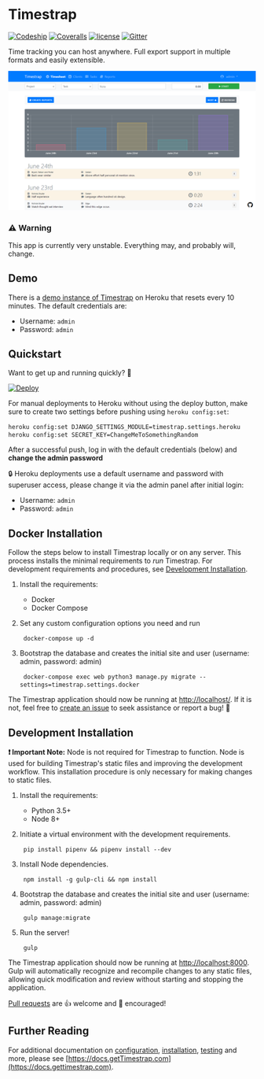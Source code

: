 [//]: # (This file is generated by the documentation build process.)
[//]: # (DO NOT modify it directly!)
[//]: # (See gulp configuration and the `docs` folder for more.)

# Timestrap

[![Codeship](https://img.shields.io/codeship/2b4e68f0-6085-0136-b7b6-12ab0b7c9909.svg?style=flat-square)](https://app.codeship.com/projects/296301) [![Coveralls](https://img.shields.io/coveralls/overshard/timestrap.svg?style=flat-square)](https://coveralls.io/github/overshard/timestrap) [![license](https://img.shields.io/github/license/overshard/timestrap.svg?style=flat-square)](https://github.com/overshard/timestrap/blob/master/LICENSE.md) [![Gitter](https://img.shields.io/gitter/room/nwjs/nw.js.svg?style=flat-square)](https://gitter.im/overshard/timestrap)

Time tracking you can host anywhere. Full export support in
multiple formats and easily extensible.

![Timestrap](screenshot.png)

### :warning: Warning

This app is currently very unstable. Everything may, and probably will, change.

## Demo

There is a [demo instance of Timestrap](https://timestrap.herokuapp.com/) on
Heroku that resets every 10 minutes. The default credentials are:

- Username: `admin`
- Password: `admin`

## Quickstart

Want to get up and running quickly? :rocket:

[![Deploy](https://www.herokucdn.com/deploy/button.svg)](https://heroku.com/deploy?template=https://github.com/overshard/timestrap)

For manual deployments to Heroku without using the deploy button, make sure to
create two settings before pushing using `heroku config:set`:

    heroku config:set DJANGO_SETTINGS_MODULE=timestrap.settings.heroku
    heroku config:set SECRET_KEY=ChangeMeToSomethingRandom

After a successful push, log in with the default credentials (below)
and **change the admin password**

:lock: Heroku deployments use a default username and password with superuser 
access, please change it via the admin panel after initial login:

- Username: `admin`
- Password: `admin`

## Docker Installation

Follow the steps below to install Timestrap locally or on any server. This
process installs the minimal requirements to *run* Timestrap. For development
requirements and procedures, see [Development Installation](#development-installation).

1. Install the requirements:
    - Docker
    - Docker Compose

1. Set any custom configuration options you need and run

        docker-compose up -d

1. Bootstrap the database and creates the initial site and user
(username: admin, password: admin)

        docker-compose exec web python3 manage.py migrate --settings=timestrap.settings.docker

The Timestrap application should now be running at [http://localhost/](http://localhost/).
If it is not, feel free to [create an issue](https://github.com/overshard/timestrap/issues)
to seek assistance or report a bug! :bug:

## Development Installation

**:exclamation: Important Note:** Node is not required for Timestrap to function. Node is
used for building Timestrap's static files and improving the development
workflow. This installation procedure is only necessary for making changes to
static files.

1. Install the requirements:
    - Python 3.5+
    - Node 8+

1. Initiate a virtual environment with the development requirements.

        pip install pipenv && pipenv install --dev

1. Install Node dependencies.

        npm install -g gulp-cli && npm install

1. Bootstrap the database and creates the initial site and user
(username: admin, password: admin)

        gulp manage:migrate

1. Run the server!

        gulp

The Timestrap application should now be running at [http://localhost:8000](http://localhost:8000).
Gulp will automatically recognize and recompile changes to any static
files, allowing quick modification and review without starting and stopping
the application.

[Pull requests](https://github.com/overshard/timestrap/pulls) are :+1: welcome
and :clap: encouraged!

## Further Reading

For additional documentation on [configuration](https://docs.gettimestrap.com/en/latest/#configuration), 
[installation](https://docs.gettimestrap.com/en/latest/#installation), 
[testing](https://docs.gettimestrap.com/en/latest/development/testing.html) and
more, please see [https://docs.getTimestrap.com](https://docs.gettimestrap.com).
